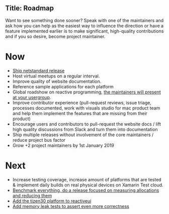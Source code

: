 Title: Roadmap
---

Want to see something done sooner? Speak with one of the maintainers and ask how you can help as the easiest way to influence the direction or have a feature implemented earlier is to make significant, high-quality contributions and if you so desire, become project maintainer.

# Now
- [Ship netstandard release](https://github.com/reactiveui/ReactiveUI/pull/1422)
- Host virtual meetups on a regular interval.
- Improve quality of website documentation.
- Reference sample applications for each platform
- Global roadshow on reactive programming, [the maintainers will present at your usergroup](https://reactiveui.net/meetup/co-host/).
- Improve contributor experience (pull-request reviews, issue triage, processes documented, work with visuals studio for mac product team and help them implement the features that are missing from their product)
- Encourage users and contributors to pull-request the website docs / lift high quality discussions from Slack and turn them into documentation
- Ship multiple releases without involvement of the core maintainers / reduce project bus factor
- Grow +2 project maintainers by 1st January 2019


# Next
- Increase testing coverage, increase amount of platforms that are tested & implement daily builds on real physical devices on Xamarin Test cloud.
- [Benchmark everything, do a release focused on measuring allocations and reducing them](https://github.com/reactiveui/ReactiveUI/issues?q=is%3Aissue+is%3Aopen+label%3Aperformance)
- [Add the tizen30 platform to reactiveui](https://github.com/reactiveui/ReactiveUI/pull/1387)
- [Add memory leak tests to assert even more correctness](https://github.com/reactiveui/ReactiveUI/issues/1486)

